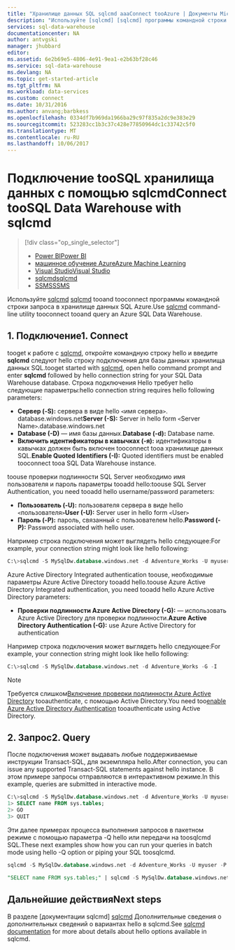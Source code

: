 ```yaml
---
title: "Хранилище данных SQL sqlcmd aaaConnect tooAzure | Документы Microsoft"
description: "Используйте [sqlcmd] [sqlcmd] программы командной строки tooconnect tooand запрос хранилище данных SQL Azure."
services: sql-data-warehouse
documentationcenter: NA
author: antvgski
manager: jhubbard
editor: 
ms.assetid: 6e2b69e5-4806-4e91-9ea1-e2b63bf28c46
ms.service: sql-data-warehouse
ms.devlang: NA
ms.topic: get-started-article
ms.tgt_pltfrm: NA
ms.workload: data-services
ms.custom: connect
ms.date: 10/31/2016
ms.author: anvang;barbkess
ms.openlocfilehash: 0334df7b969da1966ba29c97f835a2dc9e383e29
ms.sourcegitcommit: 523283cc1b3c37c428e77850964dc1c33742c5f0
ms.translationtype: MT
ms.contentlocale: ru-RU
ms.lasthandoff: 10/06/2017
---
```

# <a name="connect-toosql-data-warehouse-with-sqlcmd"></a><span data-ttu-id="7b53b-103">Подключение tooSQL хранилища данных с помощью sqlcmd</span><span class="sxs-lookup"><span data-stu-id="7b53b-103">Connect tooSQL Data Warehouse with sqlcmd</span></span>
> [!div class="op_single_selector"]
> * [<span data-ttu-id="7b53b-104">Power BI</span><span class="sxs-lookup"><span data-stu-id="7b53b-104">Power BI</span></span>](sql-data-warehouse-get-started-visualize-with-power-bi.md)
> * [<span data-ttu-id="7b53b-105">машинное обучение Azure</span><span class="sxs-lookup"><span data-stu-id="7b53b-105">Azure Machine Learning</span></span>](sql-data-warehouse-get-started-analyze-with-azure-machine-learning.md)
> * [<span data-ttu-id="7b53b-106">Visual Studio</span><span class="sxs-lookup"><span data-stu-id="7b53b-106">Visual Studio</span></span>](sql-data-warehouse-query-visual-studio.md)
> * [<span data-ttu-id="7b53b-107">sqlcmd</span><span class="sxs-lookup"><span data-stu-id="7b53b-107">sqlcmd</span></span>](sql-data-warehouse-get-started-connect-sqlcmd.md) 
> * [<span data-ttu-id="7b53b-108">SSMS</span><span class="sxs-lookup"><span data-stu-id="7b53b-108">SSMS</span></span>](sql-data-warehouse-query-ssms.md)
> 
> 

<span data-ttu-id="7b53b-109">Используйте [sqlcmd] [ sqlcmd] tooand tooconnect программы командной строки запроса в хранилище данных SQL Azure.</span><span class="sxs-lookup"><span data-stu-id="7b53b-109">Use [sqlcmd][sqlcmd] command-line utility tooconnect tooand query an Azure SQL Data Warehouse.</span></span>  

## <a name="1-connect"></a><span data-ttu-id="7b53b-110">1. Подключение</span><span class="sxs-lookup"><span data-stu-id="7b53b-110">1. Connect</span></span>
<span data-ttu-id="7b53b-111">tooget к работе с [sqlcmd][sqlcmd], откройте командную строку hello и введите **sqlcmd** следуют hello строку подключения для базы данных хранилища данных SQL.</span><span class="sxs-lookup"><span data-stu-id="7b53b-111">tooget started with [sqlcmd][sqlcmd], open hello command prompt and enter **sqlcmd** followed by hello connection string for your SQL Data Warehouse database.</span></span> <span data-ttu-id="7b53b-112">Строка подключения Hello требует hello следующие параметры:</span><span class="sxs-lookup"><span data-stu-id="7b53b-112">hello connection string requires hello following parameters:</span></span>

* <span data-ttu-id="7b53b-113">**Сервер (-S):** сервера в виде hello `<`имя сервера`>`. database.windows.net</span><span class="sxs-lookup"><span data-stu-id="7b53b-113">**Server (-S):** Server in hello form `<`Server Name`>`.database.windows.net</span></span>
* <span data-ttu-id="7b53b-114">**Database (-D)** — имя базы данных.</span><span class="sxs-lookup"><span data-stu-id="7b53b-114">**Database (-d):** Database name.</span></span>
* <span data-ttu-id="7b53b-115">**Включить идентификаторы в кавычках (-я):** идентификаторы в кавычках должен быть включен tooconnect tooa хранилище данных SQL.</span><span class="sxs-lookup"><span data-stu-id="7b53b-115">**Enable Quoted Identifiers (-I):** Quoted identifiers must be enabled tooconnect tooa SQL Data Warehouse instance.</span></span>

<span data-ttu-id="7b53b-116">toouse проверки подлинности SQL Server необходимо имя пользователя и пароль параметры tooadd hello:</span><span class="sxs-lookup"><span data-stu-id="7b53b-116">toouse SQL Server Authentication, you need tooadd hello username/password parameters:</span></span>

* <span data-ttu-id="7b53b-117">**Пользователь (-U):** пользователя сервера в виде hello `<`пользователя`>`</span><span class="sxs-lookup"><span data-stu-id="7b53b-117">**User (-U):** Server user in hello form `<`User`>`</span></span>
* <span data-ttu-id="7b53b-118">**Пароль (-P):** пароль, связанный с пользователем hello.</span><span class="sxs-lookup"><span data-stu-id="7b53b-118">**Password (-P):** Password associated with hello user.</span></span>

<span data-ttu-id="7b53b-119">Например строка подключения может выглядеть hello следующее:</span><span class="sxs-lookup"><span data-stu-id="7b53b-119">For example, your connection string might look like hello following:</span></span>

```sql
C:\>sqlcmd -S MySqlDw.database.windows.net -d Adventure_Works -U myuser -P myP@ssword -I
```

<span data-ttu-id="7b53b-120">Azure Active Directory Integrated authentication toouse, необходимые параметры Azure Active Directory tooadd hello.</span><span class="sxs-lookup"><span data-stu-id="7b53b-120">toouse Azure Active Directory Integrated authentication, you need tooadd hello Azure Active Directory parameters:</span></span>

* <span data-ttu-id="7b53b-121">**Проверки подлинности Azure Active Directory (-G):** — использовать Azure Active Directory для проверки подлинности.</span><span class="sxs-lookup"><span data-stu-id="7b53b-121">**Azure Active Directory Authentication (-G):** use Azure Active Directory for authentication</span></span>

<span data-ttu-id="7b53b-122">Например строка подключения может выглядеть hello следующее:</span><span class="sxs-lookup"><span data-stu-id="7b53b-122">For example, your connection string might look like hello following:</span></span>

```sql
C:\>sqlcmd -S MySqlDw.database.windows.net -d Adventure_Works -G -I
```

> [!NOTE]
> <span data-ttu-id="7b53b-123">Требуется слишком[Включение проверки подлинности Azure Active Directory](sql-data-warehouse-authentication.md) tooauthenticate, с помощью Active Directory.</span><span class="sxs-lookup"><span data-stu-id="7b53b-123">You need too[enable Azure Active Directory Authentication](sql-data-warehouse-authentication.md) tooauthenticate using Active Directory.</span></span>
> 
> 

## <a name="2-query"></a><span data-ttu-id="7b53b-124">2. Запрос</span><span class="sxs-lookup"><span data-stu-id="7b53b-124">2. Query</span></span>
<span data-ttu-id="7b53b-125">После подключения может выдавать любые поддерживаемые инструкции Transact-SQL, для экземпляра hello.</span><span class="sxs-lookup"><span data-stu-id="7b53b-125">After connection, you can issue any supported Transact-SQL statements against hello instance.</span></span>  <span data-ttu-id="7b53b-126">В этом примере запросы отправляются в интерактивном режиме.</span><span class="sxs-lookup"><span data-stu-id="7b53b-126">In this example, queries are submitted in interactive mode.</span></span>

```sql
C:\>sqlcmd -S MySqlDw.database.windows.net -d Adventure_Works -U myuser -P myP@ssword -I
1> SELECT name FROM sys.tables;
2> GO
3> QUIT
```

<span data-ttu-id="7b53b-127">Эти далее примерах процесса выполнения запросов в пакетном режиме с помощью параметра -Q hello или передачи на toosqlcmd SQL.</span><span class="sxs-lookup"><span data-stu-id="7b53b-127">These next examples show how you can run your queries in batch mode using hello -Q option or piping your SQL toosqlcmd.</span></span>

```sql
sqlcmd -S MySqlDw.database.windows.net -d Adventure_Works -U myuser -P myP@ssword -I -Q "SELECT name FROM sys.tables;"
```

```sql
"SELECT name FROM sys.tables;" | sqlcmd -S MySqlDw.database.windows.net -d Adventure_Works -U myuser -P myP@ssword -I > .\tables.out
```

## <a name="next-steps"></a><span data-ttu-id="7b53b-128">Дальнейшие действия</span><span class="sxs-lookup"><span data-stu-id="7b53b-128">Next steps</span></span>
<span data-ttu-id="7b53b-129">В разделе [документации sqlcmd] [ sqlcmd] Дополнительные сведения о дополнительных сведений о вариантах hello в sqlcmd.</span><span class="sxs-lookup"><span data-stu-id="7b53b-129">See [sqlcmd documentation][sqlcmd] for more about details about hello options available in sqlcmd.</span></span>

<!--Image references-->

<!--Article references-->

<!--MSDN references--> 
[sqlcmd]: https://msdn.microsoft.com/library/ms162773.aspx
[Azure portal]: https://portal.azure.com

<!--Other Web references-->
